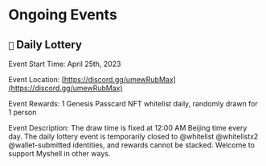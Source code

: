 # Ongoing Events

## `🎉` Daily Lottery

Event Start Time: April 25th, 2023

Event Location: [https://discord.gg/umewRubMax](https://discord.gg/umewRubMax)

Event Rewards: 1 Genesis Passcard NFT whitelist daily, randomly drawn for 1 person

Event Description: The draw time is fixed at 12:00 AM Beijing time every day. The daily lottery event is temporarily closed to @whitelist @whitelistx2 @wallet-submitted identities, and rewards cannot be stacked. Welcome to support Myshell in other ways.